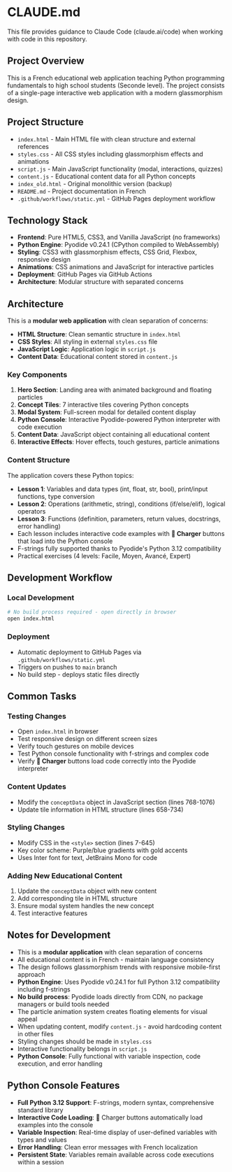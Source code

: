 # CLAUDE.md

This file provides guidance to Claude Code (claude.ai/code) when working with code in this repository.

## Project Overview

This is a French educational web application teaching Python programming fundamentals to high school students (Seconde level). The project consists of a single-page interactive web application with a modern glassmorphism design.

## Project Structure

- `index.html` - Main HTML file with clean structure and external references
- `styles.css` - All CSS styles including glassmorphism effects and animations
- `script.js` - Main JavaScript functionality (modal, interactions, quizzes)
- `content.js` - Educational content data for all Python concepts
- `index_old.html` - Original monolithic version (backup)
- `README.md` - Project documentation in French
- `.github/workflows/static.yml` - GitHub Pages deployment workflow

## Technology Stack

- **Frontend**: Pure HTML5, CSS3, and Vanilla JavaScript (no frameworks)
- **Python Engine**: Pyodide v0.24.1 (CPython compiled to WebAssembly)
- **Styling**: CSS3 with glassmorphism effects, CSS Grid, Flexbox, responsive design
- **Animations**: CSS animations and JavaScript for interactive particles
- **Deployment**: GitHub Pages via GitHub Actions
- **Architecture**: Modular structure with separated concerns

## Architecture

This is a **modular web application** with clean separation of concerns:

- **HTML Structure**: Clean semantic structure in `index.html`
- **CSS Styles**: All styling in external `styles.css` file
- **JavaScript Logic**: Application logic in `script.js`
- **Content Data**: Educational content stored in `content.js`

### Key Components

1. **Hero Section**: Landing area with animated background and floating particles
2. **Concept Tiles**: 7 interactive tiles covering Python concepts
3. **Modal System**: Full-screen modal for detailed content display
4. **Python Console**: Interactive Pyodide-powered Python interpreter with code execution
5. **Content Data**: JavaScript object containing all educational content
6. **Interactive Effects**: Hover effects, touch gestures, particle animations

### Content Structure

The application covers these Python topics:
- **Lesson 1**: Variables and data types (int, float, str, bool), print/input functions, type conversion
- **Lesson 2**: Operations (arithmetic, string), conditions (if/else/elif), logical operators
- **Lesson 3**: Functions (definition, parameters, return values, docstrings, error handling)
- Each lesson includes interactive code examples with **🐍 Charger** buttons that load into the Python console
- F-strings fully supported thanks to Pyodide's Python 3.12 compatibility
- Practical exercises (4 levels: Facile, Moyen, Avancé, Expert)

## Development Workflow

### Local Development
```bash
# No build process required - open directly in browser
open index.html
```

### Deployment
- Automatic deployment to GitHub Pages via `.github/workflows/static.yml`
- Triggers on pushes to `main` branch
- No build step - deploys static files directly

## Common Tasks

### Testing Changes
- Open `index.html` in browser
- Test responsive design on different screen sizes
- Verify touch gestures on mobile devices
- Test Python console functionality with f-strings and complex code
- Verify **🐍 Charger** buttons load code correctly into the Pyodide interpreter

### Content Updates
- Modify the `conceptData` object in JavaScript section (lines 768-1076)
- Update tile information in HTML structure (lines 658-734)

### Styling Changes
- Modify CSS in the `<style>` section (lines 7-645)
- Key color scheme: Purple/blue gradients with gold accents
- Uses Inter font for text, JetBrains Mono for code

### Adding New Educational Content
1. Update the `conceptData` object with new content
2. Add corresponding tile in HTML structure
3. Ensure modal system handles the new concept
4. Test interactive features

## Notes for Development

- This is a **modular application** with clean separation of concerns
- All educational content is in French - maintain language consistency  
- The design follows glassmorphism trends with responsive mobile-first approach
- **Python Engine**: Uses Pyodide v0.24.1 for full Python 3.12 compatibility including f-strings
- **No build process**: Pyodide loads directly from CDN, no package managers or build tools needed
- The particle animation system creates floating elements for visual appeal
- When updating content, modify `content.js` - avoid hardcoding content in other files
- Styling changes should be made in `styles.css`
- Interactive functionality belongs in `script.js`
- **Python Console**: Fully functional with variable inspection, code execution, and error handling

## Python Console Features

- **Full Python 3.12 Support**: F-strings, modern syntax, comprehensive standard library
- **Interactive Code Loading**: 🐍 Charger buttons automatically load examples into the console
- **Variable Inspection**: Real-time display of user-defined variables with types and values
- **Error Handling**: Clean error messages with French localization
- **Persistent State**: Variables remain available across code executions within a session